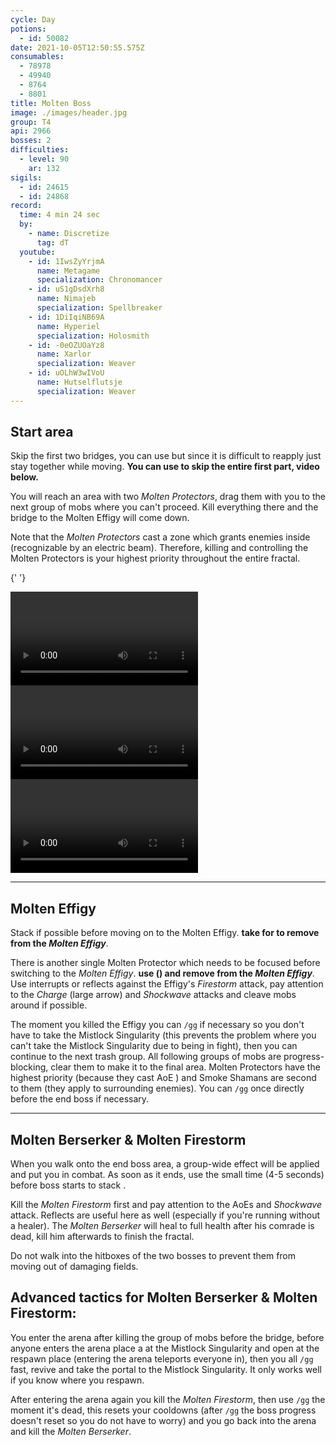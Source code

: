 ```yaml
---
cycle: Day
potions:
  - id: 50082
date: 2021-10-05T12:50:55.575Z
consumables:
  - 78978
  - 49940
  - 8764
  - 8801
title: Molten Boss
image: ./images/header.jpg
group: T4
api: 2966
bosses: 2
difficulties:
  - level: 90
    ar: 132
sigils:
  - id: 24615
  - id: 24868
record:
  time: 4 min 24 sec
  by:
    - name: Discretize
      tag: dT
  youtube:
    - id: 1IwsZyYrjmA
      name: Metagame
      specialization: Chronomancer
    - id: uS1gDsdXrh8
      name: Nimajeb
      specialization: Spellbreaker
    - id: 1DiIqiNB69A
      name: Hyperiel
      specialization: Holosmith
    - id: -0eOZUOaYz8
      name: Xarlor
      specialization: Weaver
    - id: uOLhW3wIVoU
      name: Hutselflutsje
      specialization: Weaver
---
```


## Start area <Item id="50082" disableText/>

<Grid>

<GridItem sm="8">

Skip the first two bridges, you can use <Effect name="Stealth"/> but since it is difficult to reapply just stay together while moving.
**You can use <Item id="78978"/> to skip the entire first part, video below.**

You will reach an area with two _Molten Protectors_, drag them with you to the next group of mobs where you can't proceed. Kill everything there and the bridge to the Molten Effigy will come down.

Note that the _Molten Protectors_ cast a zone which grants enemies inside <Effect name="Invulnerability"/> (recognizable by an electric beam). Therefore, killing and controlling the Molten Protectors is your highest priority throughout the entire fractal.

</GridItem>

<GridItem sm="4">

{' '}

<MDImage
  src="fractals/molten-boss/images/start.jpg"
  caption="The long way down"
/>

</GridItem>

</Grid>

<Tabs>

<Tab specialization="Revenant">
  <Video title="Revenant skip" youtube="vn2UvjuDW1M" />
</Tab>

<Tab specialization="Guardian">
  <Video title="Guardian skip" timestamp="364" youtube="MmJTsOhdQeo" />
</Tab>

<Tab specialization="Thief">
  <Video title="Thief skip" timestamp="172" youtube="Alpgs_GaZV0" />
</Tab>

</Tabs>

---

## Molten Effigy <Item id="50082" disableText/>

Stack <Boon name="Might" /> if possible before moving on to the Molten Effigy. **<Specialization name="Revenant"/> take <Skill name="Legendary Demon Stance"/> for <Skill name="Banish Enchantment"/> to remove <Boon name="Protection" /> from the _Molten Effigy_**.

There is another single Molten Protector which needs to be focused before switching to the _Molten Effigy_. **<Specialization name="Revenant"/> use <Skill name="Banish Enchantment"/> (<Skill name="Legendary Demon Stance" disableText/>) and remove <Boon name="Protection"/> from the _Molten Effigy_**. Use interrupts or reflects against the Effigy's _Firestorm_ attack, pay attention to the _Charge_ (large arrow) and _Shockwave_ attacks and cleave mobs around if possible.

The moment you killed the Effigy you can `/gg` if necessary so you don't have to take the Mistlock Singularity (this prevents the problem where you can't take the Mistlock Singularity due to being in fight), then you can continue to the next trash group. All following groups of mobs are progress-blocking, clear them to make it to the final area. Molten Protectors have the highest priority (because they cast AoE <Effect name="Invulnerability"/>) and Smoke Shamans are second to them (they apply <Effect name="Stealth"/> to surrounding enemies). You can `/gg` once directly before the end boss if necessary.

<MDImage
  src="fractals/molten-boss/images/molten_effigy.jpg"
  caption="The Molten Effigy"
/>

---

## Molten Berserker & Molten Firestorm <Item id="50082" disableText/>

When you walk onto the end boss area, a group-wide <Effect name="Agony"/> effect will be applied and put you in combat. As soon as it ends, use the small time (4-5 seconds) before boss starts to stack <Boon name="Might"/>.

Kill the _Molten Firestorm_ first and pay attention to the AoEs and _Shockwave_ attack. Reflects are useful here as well (especially if you're running without a healer). The _Molten Berserker_ will heal to full health after his comrade is dead, kill him afterwards to finish the fractal.

Do not walk into the hitboxes of the two bosses to prevent them from moving out of damaging fields.

## Advanced tactics for Molten Berserker & Molten Firestorm:

You enter the arena after killing the group of mobs before the bridge, before anyone enters the arena place a <Item id="78978"/> at the Mistlock Singularity and open at the respawn place (entering the arena teleports everyone in), then you all `/gg` fast, revive and take the portal to the Mistlock Singularity. It only works well if you know where you respawn.

After entering the arena again you kill the _Molten Firestorm_, then use `/gg` the moment it's dead, this resets your cooldowns (after `/gg` the boss progress doesn't reset so you do not have to worry) and you go back into the arena and kill the _Molten Berserker_.

<MDImage
  src="fractals/molten-boss/images/endboss.jpg"
  caption="The Molten Berserker & Molten Firestorm"
/>
